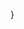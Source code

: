 [//]: # (# Gin Default Server)

[//]: # ()
[//]: # (This is API experiment for Gin.)

[//]: # ()
[//]: # (```go)

[//]: # (package main)

[//]: # ()
[//]: # (import &#40;)

[//]: # (	"github.com/gin-gonic/gin")

[//]: # (	"github.com/gin-gonic/gin/ginS")

[//]: # (&#41;)

[//]: # ()
[//]: # (func main&#40;&#41; {)

[//]: # (	ginS.GET&#40;"/", func&#40;c *gin.Context&#41; { c.String&#40;200, "Hello World"&#41; }&#41;)

[//]: # (	ginS.Run&#40;&#41;)
}
```
